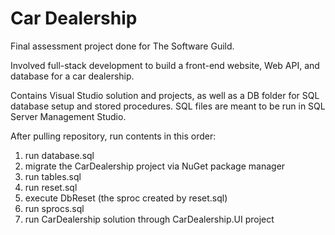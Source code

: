 # Car Dealership
Final assessment project done for The Software Guild.

Involved full-stack development to build a front-end website, Web API, and database for a car dealership.

Contains Visual Studio solution and projects, as well as a DB folder for SQL database setup and stored procedures.
SQL files are meant to be run in SQL Server Management Studio.

After pulling repository, run contents in this order:
1. run database.sql
2. migrate the CarDealership project via NuGet package manager
3. run tables.sql
4. run reset.sql
5. execute DbReset (the sproc created by reset.sql)
6. run sprocs.sql
7. run CarDealership solution through CarDealership.UI project
